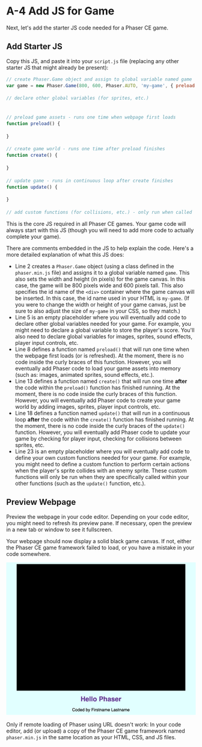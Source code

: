 # A-4 Add JS for Game

Next, let's add the starter JS code needed for a Phaser CE game.

## Add Starter JS

Copy this JS, and paste it into your `script.js` file \(replacing any other starter JS that might already be present\):

```javascript
// create Phaser.Game object and assign to global variable named game
var game = new Phaser.Game(800, 600, Phaser.AUTO, 'my-game', { preload: preload, create: create, update: update });

// declare other global variables (for sprites, etc.)


// preload game assets - runs one time when webpage first loads
function preload() {

}

// create game world - runs one time after preload finishes
function create() {

}

// update game - runs in continuous loop after create finishes
function update() {

}

// add custom functions (for collisions, etc.) - only run when called

```

This is the core JS required in all Phaser CE games. Your game code will always start with this JS \(though you will need to add more code to actually complete your game\).

There are comments embedded in the JS to help explain the code. Here's a more detailed explanation of what this JS does:

* Line 2 creates a `Phaser.Game` object \(using a class defined in the `phaser.min.js` file\) and assigns it to a global variable named `game`. This also sets the width and height \(in pixels\) for the game canvas. In this case, the game will be 800 pixels wide and 600 pixels tall. This also specifies the id name of the `<div>` container where the game canvas will be inserted. In this case, the id name used in your HTML is `my-game`. \(If you were to change the width or height of your game canvas, just be sure to also adjust the size of `my-game` in your CSS, so they match.\)
* Line 5 is an empty placeholder where you will eventually add code to declare other global variables needed for your game. For example, you might need to declare a global variable to store the player's score.  You'll also need to declare global variables for images, sprites, sound effects, player input controls, etc. 
* Line 8 defines a function named `preload()` that will run one time when the webpage first loads \(or is refreshed\). At the moment, there is no code inside the curly braces of this function. However, you will eventually add Phaser code to load your game assets into memory \(such as: images, animated sprites, sound effects, etc.\).
* Line 13 defines a function named `create()` that will run one time **after** the code within the `preload()` function has finished running. At the moment, there is no code inside the curly braces of this function. However, you will eventually add Phaser code to create your game world by adding images, sprites, player input controls, etc.
* Line 18 defines a function named `update()` that will run in a continuous loop **after** the code within the `create()` function has finished running. At the moment, there is no code inside the curly braces of the `update()` function. However, you will eventually add Phaser code to update your game by checking for player input, checking for collisions between sprites, etc.
* Line 23 is an empty placeholder where you will eventually add code to define your own custom functions needed for your game. For example, you might need to define a custom function to perform certain actions when the player's sprite collides with an enemy sprite. These custom functions will only be run when they are specifically called within your other functions \(such as the `update()` function, etc.\).

## Preview Webpage

Preview the webpage in your code editor. Depending on your code editor, you might need to refresh its preview pane. If necessary, open the preview in a new tab or window to see it fullscreen.

Your webpage should now display a solid black game canvas. If not, either the Phaser CE game framework failed to load, or you have a mistake in your code somewhere.

![](../../.gitbook/assets/hello-phaser-js-preview.jpg)

Only if remote loading of Phaser using URL doesn't work:  In your code editor, add \(or upload\) a copy of the Phaser CE game framework named `phaser.min.js` in the same location as your HTML, CSS, and JS files.

